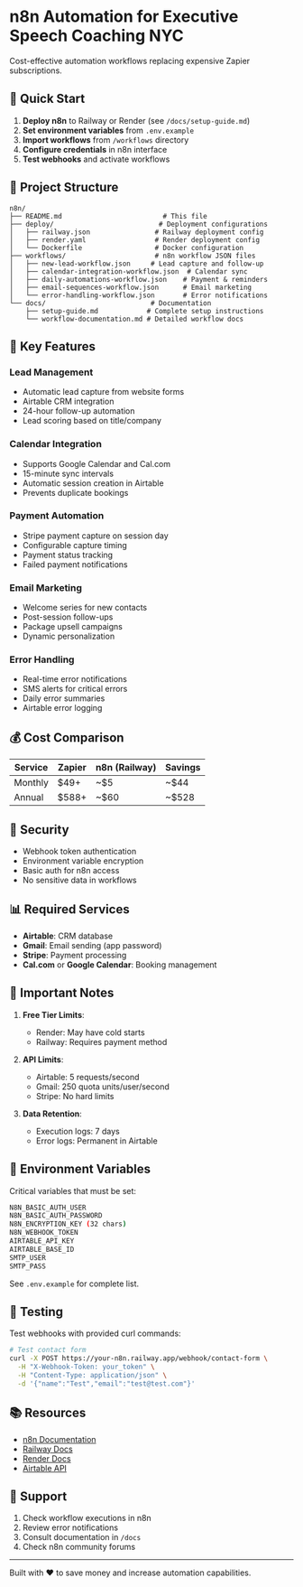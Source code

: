 # n8n Automation for Executive Speech Coaching NYC

Cost-effective automation workflows replacing expensive Zapier subscriptions.

## 🚀 Quick Start

1. **Deploy n8n** to Railway or Render (see `/docs/setup-guide.md`)
2. **Set environment variables** from `.env.example`
3. **Import workflows** from `/workflows` directory
4. **Configure credentials** in n8n interface
5. **Test webhooks** and activate workflows

## 📁 Project Structure

```
n8n/
├── README.md                         # This file
├── deploy/                          # Deployment configurations
│   ├── railway.json                # Railway deployment config
│   ├── render.yaml                 # Render deployment config
│   └── Dockerfile                  # Docker configuration
├── workflows/                      # n8n workflow JSON files
│   ├── new-lead-workflow.json     # Lead capture and follow-up
│   ├── calendar-integration-workflow.json  # Calendar sync
│   ├── daily-automations-workflow.json    # Payment & reminders
│   ├── email-sequences-workflow.json      # Email marketing
│   └── error-handling-workflow.json       # Error notifications
└── docs/                          # Documentation
    ├── setup-guide.md            # Complete setup instructions
    └── workflow-documentation.md # Detailed workflow docs
```

## 🔧 Key Features

### Lead Management
- Automatic lead capture from website forms
- Airtable CRM integration
- 24-hour follow-up automation
- Lead scoring based on title/company

### Calendar Integration
- Supports Google Calendar and Cal.com
- 15-minute sync intervals
- Automatic session creation in Airtable
- Prevents duplicate bookings

### Payment Automation
- Stripe payment capture on session day
- Configurable capture timing
- Payment status tracking
- Failed payment notifications

### Email Marketing
- Welcome series for new contacts
- Post-session follow-ups
- Package upsell campaigns
- Dynamic personalization

### Error Handling
- Real-time error notifications
- SMS alerts for critical errors
- Daily error summaries
- Airtable error logging

## 💰 Cost Comparison

| Service | Zapier | n8n (Railway) | Savings |
|---------|--------|---------------|---------|
| Monthly | $49+   | ~$5          | ~$44    |
| Annual  | $588+  | ~$60         | ~$528   |

## 🔐 Security

- Webhook token authentication
- Environment variable encryption
- Basic auth for n8n access
- No sensitive data in workflows

## 📊 Required Services

- **Airtable**: CRM database
- **Gmail**: Email sending (app password)
- **Stripe**: Payment processing
- **Cal.com** or **Google Calendar**: Booking management

## 🚨 Important Notes

1. **Free Tier Limits**: 
   - Render: May have cold starts
   - Railway: Requires payment method

2. **API Limits**:
   - Airtable: 5 requests/second
   - Gmail: 250 quota units/user/second
   - Stripe: No hard limits

3. **Data Retention**:
   - Execution logs: 7 days
   - Error logs: Permanent in Airtable

## 📝 Environment Variables

Critical variables that must be set:
```bash
N8N_BASIC_AUTH_USER
N8N_BASIC_AUTH_PASSWORD
N8N_ENCRYPTION_KEY (32 chars)
N8N_WEBHOOK_TOKEN
AIRTABLE_API_KEY
AIRTABLE_BASE_ID
SMTP_USER
SMTP_PASS
```

See `.env.example` for complete list.

## 🧪 Testing

Test webhooks with provided curl commands:
```bash
# Test contact form
curl -X POST https://your-n8n.railway.app/webhook/contact-form \
  -H "X-Webhook-Token: your_token" \
  -H "Content-Type: application/json" \
  -d '{"name":"Test","email":"test@test.com"}'
```

## 📚 Resources

- [n8n Documentation](https://docs.n8n.io)
- [Railway Docs](https://docs.railway.app)
- [Render Docs](https://render.com/docs)
- [Airtable API](https://airtable.com/api)

## 🤝 Support

1. Check workflow executions in n8n
2. Review error notifications
3. Consult documentation in `/docs`
4. Check n8n community forums

---

Built with ❤️ to save money and increase automation capabilities.